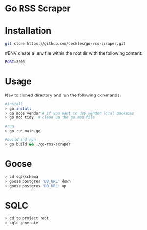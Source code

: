 # Go RSS Scraper

# Installation

```bash
git clone https://github.com/ceckles/go-rss-scraper.git
```
#ENV
create a .env file within the root dir with the following content:
```bash
PORT=3000
```
# Usage
Nav to cloned directory and run the following commands:
```bash
#install
> go install
> go mode vendor # if you want to use vendor local packages
> go mod tidy  # clean up the go.mod file

#run
> go run main.go

#build and run
> go build && ./go-rss-scraper
```

# Goose
```bash
> cd sql/schema
> goose postgres 'DB_URL' down
> goose postgres 'DB_URL' up
```

# SQLC
```bash
> cd to project root
> sqlc generate
```
